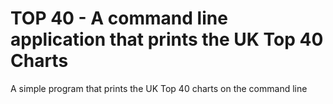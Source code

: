# TOP 40 - A command line application that prints the UK Top 40 Charts

A simple program that prints the UK Top 40 charts on the command line
